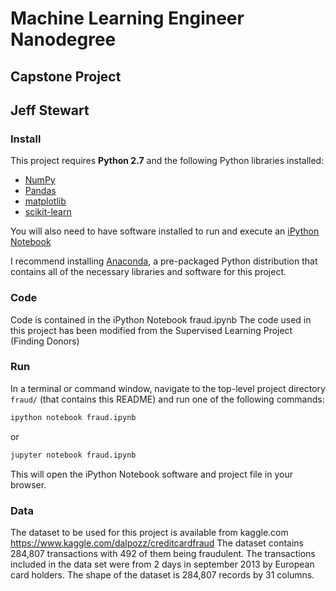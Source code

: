 # Machine Learning Engineer Nanodegree
## Capstone Project
## Jeff Stewart

### Install

This project requires **Python 2.7** and the following Python libraries installed:

- [NumPy](http://www.numpy.org/)
- [Pandas](http://pandas.pydata.org)
- [matplotlib](http://matplotlib.org/)
- [scikit-learn](http://scikit-learn.org/stable/)

You will also need to have software installed to run and execute an [iPython Notebook](http://ipython.org/notebook.html)

I recommend installing [Anaconda](https://www.continuum.io/downloads), a pre-packaged Python distribution that contains all of the necessary libraries and software for this project. 

### Code

Code is contained in the iPython Notebook fraud.ipynb
The code used in this project has been modified from the Supervised Learning Project (Finding Donors)

### Run

In a terminal or command window, navigate to the top-level project directory `fraud/` (that contains this README) and run one of the following commands:

```bash
ipython notebook fraud.ipynb
```  
or
```bash
jupyter notebook fraud.ipynb
```

This will open the iPython Notebook software and project file in your browser.

### Data

The dataset to be used for this project is available from kaggle.com https://www.kaggle.com/dalpozz/creditcardfraud The dataset contains 284,807 transactions with 492 of them being fraudulent. The transactions included in the data set were from 2 days in september 2013 by European card holders. The shape of the dataset is 284,807 records by 31 columns. 

